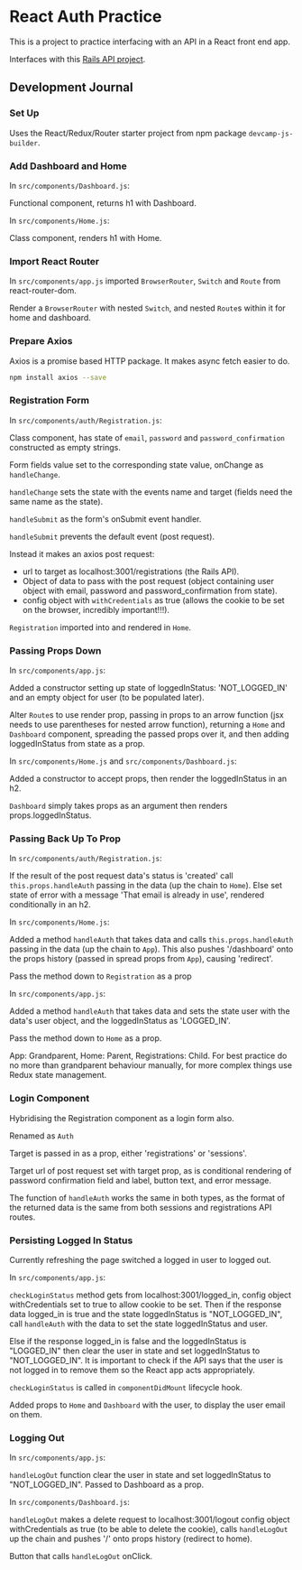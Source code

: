 # React Auth Practice

This is a project to practice interfacing with an API in a React front end app.

Interfaces with this [Rails API project](https://github.com/hturnbull93/rails-auth-practice).

## Development Journal

### Set Up

Uses the React/Redux/Router starter project from npm package `devcamp-js-builder`.

### Add Dashboard and Home

In `src/components/Dashboard.js`:

Functional component, returns h1 with Dashboard.

In `src/components/Home.js`:

Class component, renders h1 with Home.

### Import React Router

In `src/components/app.js` imported `BrowserRouter`, `Switch` and `Route` from react-router-dom.

Render a `BrowserRouter` with nested `Switch`, and nested `Route`s within it for home and dashboard.

### Prepare Axios

Axios is a promise based HTTP package. It makes async fetch easier to do.

```bash
npm install axios --save
```

### Registration Form

In `src/components/auth/Registration.js`:

Class component, has state of `email`, `password` and `password_confirmation` constructed as empty strings.

Form fields value set to the corresponding state value, onChange as `handleChange`.

`handleChange` sets the state with the events name and target (fields need the same name as the state).

`handleSubmit` as the form's onSubmit event handler.

`handleSubmit` prevents the default event (post request).

Instead it makes an axios post request:

- url to target as localhost:3001/registrations (the Rails API).
- Object of data to pass with the post request (object containing user object with email, password and password_confirmation from state).
- config object with `withCredentials` as true (allows the cookie to be set on the browser, incredibly important!!!).

`Registration` imported into and rendered in `Home`.

### Passing Props Down

In `src/components/app.js`:

Added a constructor setting up state of loggedInStatus: 'NOT_LOGGED_IN' and an empty object for user (to be populated later).

Alter `Route`s to use render prop, passing in props to an arrow function (jsx needs to use parentheses for nested arrow function), returning a `Home` and `Dashboard` component, spreading the passed props over it, and then adding loggedInStatus from state as a prop.

In `src/components/Home.js` and `src/components/Dashboard.js`:

Added a constructor to accept props, then render the loggedInStatus in an h2.

`Dashboard` simply takes props as an argument then renders props.loggedInStatus.

### Passing Back Up To Prop

In `src/components/auth/Registration.js`:

If the result of the post request data's status is 'created' call `this.props.handleAuth` passing in the data (up the chain to `Home`). Else set state of error with a message 'That email is already in use', rendered conditionally in an h2.

In `src/components/Home.js`:

Added a method `handleAuth` that takes data and calls `this.props.handleAuth` passing in the data (up the chain to `App`). This also pushes '/dashboard' onto the props history (passed in spread props from `App`), causing 'redirect'.

Pass the method down to `Registration` as a prop

In `src/components/app.js`:

Added a method `handleAuth` that takes data and sets the state user with the data's user object, and the loggedInStatus as 'LOGGED_IN'.

Pass the method down to `Home` as a prop.

App: Grandparent, Home: Parent, Registrations: Child. For best practice do no more than grandparent behaviour manually, for more complex things use Redux state management.

### Login Component

Hybridising the Registration component as a login form also.

Renamed as `Auth`

Target is passed in as a prop, either 'registrations' or 'sessions'.

Target url of post request set with target prop, as is conditional rendering of password confirmation field and label, button text, and error message.

The function of `handleAuth` works the same in both types, as the format of the returned data is the same from both sessions and registrations API routes.

### Persisting Logged In Status

Currently refreshing the page switched a logged in user to logged out.

In `src/components/app.js`:

`checkLoginStatus` method gets from localhost:3001/logged_in, config object withCredentials set to true to allow cookie to be set. Then if the response data logged_in is true and the state loggedInStatus is "NOT_LOGGED_IN", call `handleAuth` with the data to set the state loggedInStatus and user.

Else if the response logged_in is false and the loggedInStatus is "LOGGED_IN" then clear the user in state and set loggedInStatus to "NOT_LOGGED_IN". It is important to check if the API says that the user is not logged in to remove them so the React app acts appropriately.

`checkLoginStatus` is called in `componentDidMount` lifecycle hook.

Added props to `Home` and `Dashboard` with the user, to display the user email on them.

### Logging Out

In `src/components/app.js`:

`handleLogOut` function clear the user in state and set loggedInStatus to "NOT_LOGGED_IN". Passed to Dashboard as a prop.

In `src/components/Dashboard.js`:

`handleLogOut` makes a delete request to localhost:3001/logout config object withCredentials as true (to be able to delete the cookie), calls `handleLogOut` up the chain and pushes '/' onto props history (redirect to home).

Button that calls `handleLogOut` onClick.
